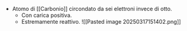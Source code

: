 - Atomo di [[Carbonio]] circondato da sei elettroni invece di otto. 
	- Con carica positiva.
	- Estremamente reattivo.
![[Pasted image 20250317151402.png]]

